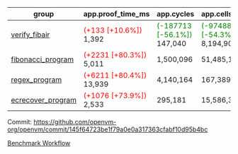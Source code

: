 | group | app.proof_time_ms | app.cycles | app.cells_used | leaf.proof_time_ms | leaf.cycles | leaf.cells_used |
| -- | -- | -- | -- | -- | -- | -- |
| [verify_fibair](https://github.com/openvm-org/openvm/blob/benchmark-results/benchmarks-pr/1434/verify_fibair-145f64723be1f79a0e0a317363cfabf10d95b4bc.md) |<span style='color: red'>(+133 [+10.6%])</span> 1,392 | <span style='color: green'>(-187713 [-56.1%])</span> 147,040 | <span style='color: green'>(-9748897 [-54.3%])</span> 8,194,904 |- | - | - |
| [fibonacci_program](https://github.com/openvm-org/openvm/blob/benchmark-results/benchmarks-pr/1434/fibonacci-145f64723be1f79a0e0a317363cfabf10d95b4bc.md) |<span style='color: red'>(+2231 [+80.3%])</span> 5,011 |  1,500,096 |  51,485,167 |- | - | - |
| [regex_program](https://github.com/openvm-org/openvm/blob/benchmark-results/benchmarks-pr/1434/regex-145f64723be1f79a0e0a317363cfabf10d95b4bc.md) |<span style='color: red'>(+6211 [+80.4%])</span> 13,939 |  4,140,164 |  167,389,450 |- | - | - |
| [ecrecover_program](https://github.com/openvm-org/openvm/blob/benchmark-results/benchmarks-pr/1434/ecrecover-145f64723be1f79a0e0a317363cfabf10d95b4bc.md) |<span style='color: red'>(+1076 [+73.9%])</span> 2,533 |  295,181 |  15,586,346 |- | - | - |


Commit: https://github.com/openvm-org/openvm/commit/145f64723be1f79a0e0a317363cfabf10d95b4bc

[Benchmark Workflow](https://github.com/openvm-org/openvm/actions/runs/13824085414)
